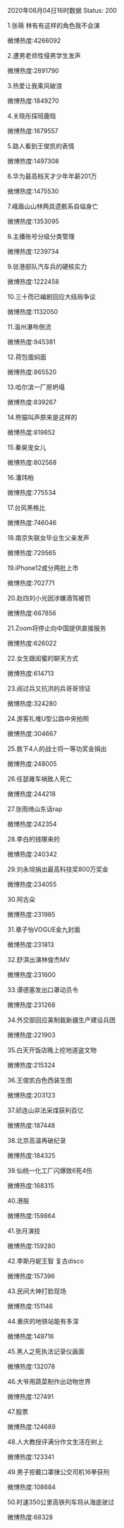 2020年08月04日16时数据
Status: 200

1.张萌 林有有这样的角色我不会演

微博热度:4266092

2.遭男老师性侵男学生发声

微博热度:2891790

3.热爱让我乘风破浪

微博热度:1849270

4.关晓彤探班鹿晗

微博热度:1679557

5.路人看到王俊凯的表情

微博热度:1497308

6.华为最高档天才少年年薪201万

微博热度:1475530

7.峨眉山山林两具遗骸系自缢身亡

微博热度:1353095

8.主播账号分级分类管理

微博热度:1239734

9.驻港部队汽车兵的硬核实力

微博热度:1222458

10.三十而已编剧回应大结局争议

微博热度:1132050

11.温州瀑布倒流

微博热度:945381

12.荷包蛋焖面

微博热度:865520

13.哈尔滨一厂房坍塌

微博热度:839267

14.熊猫叫声原来是这样的

微博热度:819852

15.秦昊宠女儿

微博热度:802568

16.潘玮柏

微博热度:775534

17.台风黑格比

微博热度:746046

18.南京失联女毕业生父亲发声

微博热度:729565

19.iPhone12或分两批上市

微博热度:702771

20.赵四刘小光因涉嫌酒驾被罚

微博热度:667856

21.Zoom将停止向中国提供直接服务

微博热度:626022

22.女生跟闺蜜的聊天方式

微博热度:614713

23.阅过兵又抗洪的兵哥哥领证

微博热度:324280

24.游客扎堆U型公路中央拍照

微博热度:304667

25.救下4人的战士将一等功奖金捐出

微博热度:248005

26.任瑟雍车祸致人死亡

微博热度:244218

27.张雨绮山东话rap

微博热度:242354

28.李白的钱哪来的

微博热度:240342

29.刘永坦捐出最高科技奖800万奖金

微博热度:234055

30.阿古朵

微博热度:231985

31.章子怡VOGUE金九封面

微博热度:231813

32.舒淇出演林俊杰MV

微博热度:231600

33.谭德塞发出口罩动员令

微博热度:231268

34.外交部回应美制裁新疆生产建设兵团

微博热度:221903

35.白天开饭店晚上挖地道盗文物

微博热度:215324

36.王俊凯白色西装生图

微博热度:203123

37.祁连山非法采煤获利百亿

微博热度:187448

38.北京高温再破纪录

微博热度:184325

39.仙桃一化工厂闪爆致6死4伤

微博热度:168315

40.港股

微博热度:159864

41.张月演技

微博热度:159280

42.李斯丹妮王智 复古disco

微博热度:157396

43.民间大神打脸现场

微博热度:151146

44.重庆的地铁站能有多深

微博热度:149716

45.黑人之死执法记录仪画面

微博热度:132078

46.大爷用蔬菜制作出动物世界

微博热度:127491

47.股票

微博热度:124689

48.人大教授评满分作文生活在树上

微博热度:123341

49.男子拒戴口罩捶公交司机16拳获刑

微博热度:108684

50.时速350公里高铁列车将从海底驶过

微博热度:68328

